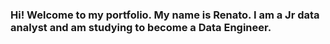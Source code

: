 ### Hi! Welcome to my portfolio. My name is Renato. I am a Jr data analyst and am studying to become a Data Engineer.

